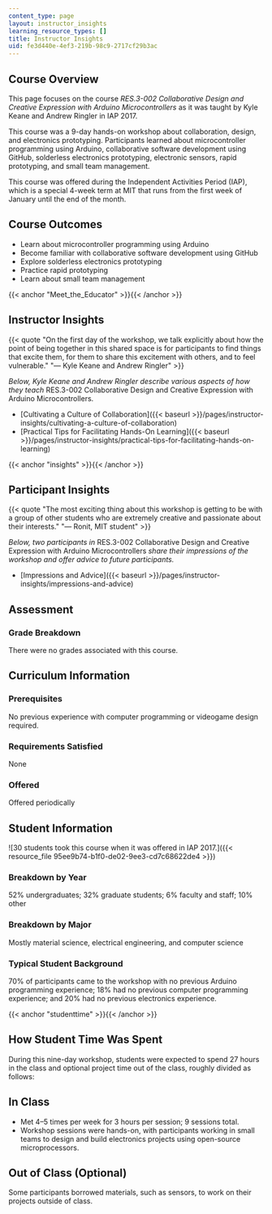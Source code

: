 ```yaml
---
content_type: page
layout: instructor_insights
learning_resource_types: []
title: Instructor Insights
uid: fe3d440e-4ef3-219b-98c9-2717cf29b3ac
---
```


Course Overview
---------------

This page focuses on the course _RES.3-002 Collaborative Design and Creative Expression with Arduino Microcontrollers_ as it was taught by Kyle Keane and Andrew Ringler in IAP 2017.

This course was a 9-day hands-on workshop about collaboration, design, and electronics prototyping. Participants learned about microcontroller programming using Arduino, collaborative software development using GitHub, solderless electronics prototyping, electronic sensors, rapid prototyping, and small team management.

This course was offered during the Independent Activities Period (IAP), which is a special 4-week term at MIT that runs from the first week of January until the end of the month.

Course Outcomes
---------------

*   Learn about microcontroller programming using Arduino
*   Become familiar with collaborative software development using GitHub
*   Explore solderless electronics prototyping
*   Practice rapid prototyping
*   Learn about small team management

{{< anchor "Meet_the_Educator" >}}{{< /anchor >}}

Instructor Insights
-------------------

{{< quote "On the first day of the workshop, we talk explicitly about how the point of being together in this shared space is for participants to find things that excite them, for them to share this excitement with others, and to feel vulnerable." "— Kyle Keane and Andrew Ringler" >}}

_Below, Kyle Keane and Andrew Ringler describe various aspects of how they teach_ RES.3-002 Collaborative Design and Creative Expression with Arduino Microcontrollers.

*   [Cultivating a Culture of Collaboration]({{< baseurl >}}/pages/instructor-insights/cultivating-a-culture-of-collaboration)
*   [Practical Tips for Facilitating Hands-On Learning]({{< baseurl >}}/pages/instructor-insights/practical-tips-for-facilitating-hands-on-learning)

{{< anchor "insights" >}}{{< /anchor >}}

Participant Insights
--------------------

{{< quote "The most exciting thing about this workshop is getting to be with a group of other students who are extremely creative and passionate about their interests." "— Ronit, MIT student" >}}

_Below, two participants in_ RES.3-002 Collaborative Design and Creative Expression with Arduino Microcontrollers _share their impressions of the workshop and offer advice to future participants._

*   [Impressions and Advice]({{< baseurl >}}/pages/instructor-insights/impressions-and-advice)

Assessment
----------

### Grade Breakdown

There were no grades associated with this course.

Curriculum Information
----------------------

### Prerequisites

No previous experience with computer programming or videogame design required.

### Requirements Satisfied

None

### Offered

Offered periodically

Student Information
-------------------

![30 students took this course when it was offered in IAP 2017.]({{< resource_file 95ee9b74-b1f0-de02-9ee3-cd7c68622de4 >}})

### Breakdown by Year

52% undergraduates; 32% graduate students; 6% faculty and staff; 10% other

### Breakdown by Major

Mostly material science, electrical engineering, and computer science

### Typical Student Background

70% of participants came to the workshop with no previous Arduino programming experience; 18% had no previous computer programming experience; and 20% had no previous electronics experience.

{{< anchor "studenttime" >}}{{< /anchor >}}

How Student Time Was Spent
--------------------------

During this nine-day workshop, students were expected to spend 27 hours in the class and optional project time out of the class, roughly divided as follows:

In Class
--------

*   Met 4–5 times per week for 3 hours per session; 9 sessions total.
*   Workshop sessions were hands-on, with participants working in small teams to design and build electronics projects using open-source microprocessors.

Out of Class (Optional)
-----------------------

Some participants borrowed materials, such as sensors, to work on their projects outside of class.